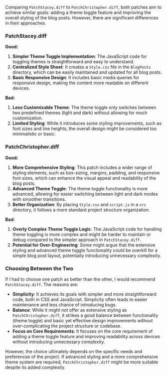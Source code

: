 Comparing `PatchStacey.diff` to `PatchChristopher.diff`, both patches aim to achieve similar goals: adding a theme toggle feature and improving the overall styling of the blog posts. However, there are significant differences in their approaches.

### PatchStacey.diff
**Good:**
1. **Simpler Theme Toggle Implementation**: The JavaScript code for toggling themes is straightforward and easy to understand.
2. **Centralized Style Sheet**: It creates a `Style.css` file in the `BlogPosts` directory, which can be easily maintained and updated for all blog posts.
3. **Basic Responsive Design**: It includes basic media queries for responsive design, making the content more readable on different devices.

**Bad:**
1. **Less Customizable Theme**: The theme toggle only switches between two predefined themes (light and dark) without allowing for much customization.
2. **Limited Styling**: While it introduces some styling improvements, such as font sizes and line heights, the overall design might be considered too minimalistic or basic.

### PatchChristopher.diff
**Good:**
1. **More Comprehensive Styling**: This patch includes a wider range of styling elements, such as box-sizing, margins, padding, and responsive font sizes, which can enhance the visual appeal and readability of the blog posts.
2. **Advanced Theme Toggle**: The theme toggle functionality is more advanced, allowing for easier switching between light and dark modes with smoother transitions.
3. **Better Organization**: By placing `Style.css` and `script.js` in a `src` directory, it follows a more standard project structure organization.

**Bad:**
1. **Overly Complex Theme Toggle Logic**: The JavaScript code for handling theme toggling is more complex and might be harder to maintain or debug compared to the simpler approach in `PatchStacey.diff`.
2. **Potential for Over-Engineering**: Some might argue that the extensive styling and advanced theme toggle functionality could be overkill for a simple blog post layout, potentially introducing unnecessary complexity.

### Choosing Between the Two
If I had to choose one patch as better than the other, I would recommend `PatchStacey.diff`. The reasons are:
- **Simplicity**: It achieves its goals with simpler and more straightforward code, both in CSS and JavaScript. Simplicity often leads to easier maintenance and less chance of introducing bugs.
- **Balance**: While it might not offer as extensive styling as `PatchChristopher.diff`, it strikes a good balance between functionality (theme toggle) and basic yet effective design improvements without over-complicating the project structure or codebase.
- **Focus on Core Requirements**: It focuses on the core requirement of adding a theme toggle feature and improving readability across devices without introducing unnecessary complexity.

However, the choice ultimately depends on the specific needs and preferences of the project. If advanced styling and a more comprehensive theme system are required, `PatchChristopher.diff` might be more suitable despite its added complexity.